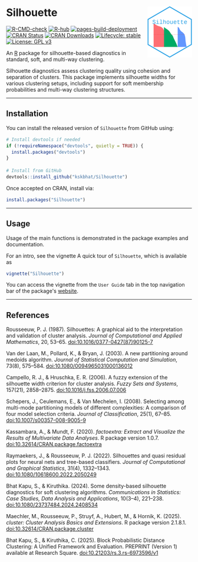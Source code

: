 # Silhouette <a href="https://kskbhat.github.io/Silhouette"><img src="man/figures/logo.png" align="right" height="139" alt="Silhouette website" /></a>

<!-- badges: start -->
[![R-CMD-check](https://github.com/kskbhat/Silhouette/actions/workflows/R-CMD-check.yaml/badge.svg)](https://github.com/kskbhat/Silhouette/actions/workflows/R-CMD-check.yaml)
[![R-hub](https://github.com/kskbhat/Silhouette/actions/workflows/rhub.yaml/badge.svg)](https://github.com/kskbhat/Silhouette/actions/workflows/rhub.yaml)
[![pages-build-deployment](https://github.com/kskbhat/Silhouette/actions/workflows/pages/pages-build-deployment/badge.svg)](https://github.com/kskbhat/Silhouette/actions/workflows/pages/pages-build-deployment)
[![CRAN Status](https://www.r-pkg.org/badges/version/Silhouette)](https://CRAN.R-project.org/package=Silhouette)
[![CRAN Downloads](https://cranlogs.r-pkg.org/badges/grand-total/Silhouette)](https://cran.r-project.org/package=Silhouette)
[![Lifecycle: stable](https://img.shields.io/badge/lifecycle-stable-brightgreen.svg)](https://lifecycle.r-lib.org/articles/stages.html)
[![License: GPL v3](https://img.shields.io/badge/license-GPL--3-blue.svg)](LICENSE)
<!-- badges: end -->


An [R](https://www.r-project.org/) package for silhouette-based diagnostics in standard, soft, and multi-way clustering.

Silhouette diagnostics assess clustering quality using cohesion and separation of clusters. This package implements silhouette widths for various clustering setups, including support for soft membership probabilities and multi-way clustering structures.

---

## Installation

You can install the released version of `Silhouette` from GitHub using:

```r
# Install devtools if needed
if (!requireNamespace("devtools", quietly = TRUE)) {
  install.packages("devtools")
}

# Install from GitHub
devtools::install_github("kskbhat/Silhouette")
```

Once accepted on CRAN, install via:

```r
install.packages("Silhouette")
```

---

## Usage

Usage of the main functions is demonstrated in the package examples and documentation.

For an intro, see the vignette A quick tour of `Silhouette`, which is available as

```r
vignette("Silhouette")
```

You can access the vignette from the `User Guide` tab in the top navigation bar of the package's [website](https://kskbhat.github.io/Silhouette/).

---

## References

Rousseeuw, P. J. (1987). Silhouettes: A graphical aid to the interpretation and validation of cluster analysis. *Journal of Computational and Applied Mathematics*, 20, 53–65. [doi:10.1016/0377-0427(87)90125-7](https://doi.org/10.1016/0377-0427(87)90125-7)

Van der Laan, M., Pollard, K., & Bryan, J. (2003). A new partitioning around medoids algorithm. *Journal of Statistical Computation and Simulation*, 73(8), 575–584. [doi:10.1080/0094965031000136012](https://doi.org/10.1080/0094965031000136012)

Campello, R. J., & Hruschka, E. R. (2006). A fuzzy extension of the silhouette width criterion for cluster analysis. *Fuzzy Sets and Systems*, 157(21), 2858–2875. [doi:10.1016/j.fss.2006.07.006](https://doi.org/10.1016/j.fss.2006.07.006)

Schepers, J., Ceulemans, E., & Van Mechelen, I. (2008). Selecting among multi-mode partitioning models of different complexities: A comparison of four model selection criteria. *Journal of Classification*, 25(1), 67–85. [doi:10.1007/s00357-008-9005-9](https://doi.org/10.1007/s00357-008-9005-9)

Kassambara, A., & Mundt, F. (2020). *factoextra: Extract and Visualize the Results of Multivariate Data Analyses*. R package version 1.0.7. [doi:10.32614/CRAN.package.factoextra](https://doi.org/10.32614/CRAN.package.factoextra)

Raymaekers, J., & Rousseeuw, P. J. (2022). Silhouettes and quasi residual plots for neural nets and tree-based classifiers. *Journal of Computational and Graphical Statistics*, 31(4), 1332–1343. [doi:10.1080/10618600.2022.2050249](https://doi.org/10.1080/10618600.2022.2050249)

Bhat Kapu, S., & Kiruthika. (2024). Some density-based silhouette diagnostics for soft clustering algorithms. *Communications in Statistics: Case Studies, Data Analysis and Applications*, 10(3–4), 221–238. [doi:10.1080/23737484.2024.2408534](https://doi.org/10.1080/23737484.2024.2408534)

Maechler, M., Rousseeuw, P., Struyf, A., Hubert, M., & Hornik, K. (2025). *cluster: Cluster Analysis Basics and Extensions*. R package version 2.1.8.1. [doi:10.32614/CRAN.package.cluster](https://doi.org/10.32614/CRAN.package.cluster)

Bhat Kapu, S., & Kiruthika, C. (2025). Block Probabilistic Distance Clustering: A Unified Framework and Evaluation. PREPRINT (Version 1) available at Research Square. [doi:10.21203/rs.3.rs-6973596/v1](https://doi.org/10.21203/rs.3.rs-6973596/v1)
